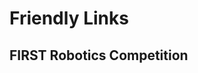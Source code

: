 <script setup>
import { VPTeamMembers } from 'vitepress/theme'

const frcmembers = [
  {
    avatar: 'https://github.com/laytcai.png',
    name: 'Layton Cai',
    title: 'Captain',
    org: 'FRC8011',
    links: [
      { icon: 'github', link: 'https://github.com/laytcai' }
    ]
  },
  {
    avatar: 'https://github.com/edward-yue-peng.png',
    name: 'Yue Peng',
    title: 'Co-founder',
    org: 'FRC8811',
    orgLink: 'https://github.com/frc8811',
    links: [
      { icon: 'github', link: 'https://github.com/edward-yue-peng' }
    ]
  },
  {
    avatar: 'https://github.com/flowerst-0416.png',
    name: 'Fujun Ruan',
    title: 'Mentor',
    org: 'FRC8214',
    orgLink: 'https://github.com/frcnextinnovation',
    desc: '',
    links: [
      {icon:'github', link:'https://github.com/flowerst-0416'},
      {icon: 'orcid', link:'https://orcid.org/0009-0007-7552-3913'},
      {icon:'googlescholar', link:'https://scholar.google.com/citations?user=0C7Zg4QAAAAJ&hl'},
      {icon: 'homepage', link: 'https://fujunruan.com'}
    ]
  },
  {
    avatar: 'https://github.com/rockyxrq.png',
    name: 'Rocky Xu',
    title: 'Program Mentor',
    org: 'FRC8214',
    orgLink: 'https://github.com/frcnextinnovation',
    desc: '',
    links: [
      { icon: 'github', link: 'https://github.com/rockyxrq' },
      { icon: 'homepage', link: 'https://www.rocky-xrq.com/' }
    ]
  },
  {
    avatar: 'https://github.com/mirrorcy.png',
    name: 'MirrorCY',
    title: 'Program Mentor',
    org: 'FRC8214',
    orgLink: 'https://github.com/frcnextinnovation',
    desc: '',
    links: [
      {icon:'github', link:'https://github.com/mirrorcy'}
    ]
  },
  {
    avatar: 'https://github.com/Waipok-Fu.png',
    name: 'Waipok Fu',
    title: 'Program Mentor',
    org: 'FRC8214',
    orgLink: 'https://github.com/frcnextinnovation',
    desc: '',
    links: [
      {icon:'github', link:'https://github.com/waipok-fu'},
      {icon:'homepage', link:'https://waipok-fu.github.io'}
    ]
  },
  {
    avatar: 'https://github.com/boring180.png',
    name: 'Borong Xu',
    title: 'Alumni',
    org: 'FRC5449',
    desc: '',
    links: [
      { icon: 'github', link: 'https://github.com/boring180' },
      { icon: 'homepage', link: 'https://boring180.github.io/' }
    ]
  }
]

const hkustmembers = [
  {}
]
</script>

# Friendly Links

## FIRST Robotics Competition

<VPTeamMembers size="small" :members="frcmembers" />

<!-- ## HKUST

<VPTeamMembers size="small" :members="hkustmembers" /> -->
